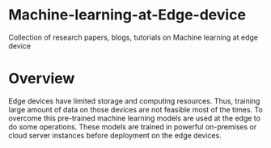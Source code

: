 # Machine-learning-at-Edge-device
Collection of research papers, blogs, tutorials on Machine learning at edge device

# Overview
Edge devices have limited storage and computing resources. Thus, training large amount of data on those devices are not feasible most of the times. To overcome this pre-trained machine learning models are used at the edge to do some operations. These models are trained in powerful on-premises or cloud server instances before deployment on the edge devices.
